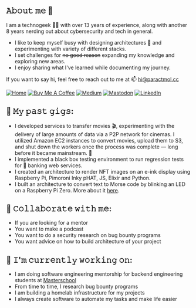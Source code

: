 ## 𝙰𝚋𝚘𝚞𝚝 𝚖𝚎 👋

I am a technogeek 🧑‍💻 with over 13 years of experience, along with another 8 years nerding out about cybersecurity and tech in general.
* I like to keep myself busy with designing architectures 🗼 and experimenting with variety of different stacks. 
* I set challenges for ~~no good reason~~ expanding my knowledge and exploring new areas. 
* I enjoy sharing what I've learned while documenting my journey.

If you want to say hi, feel free to reach out to me at 📫 hi@paractmol.cc

[![Home](https://img.shields.io/badge/Home-006CFF?logo=arc&logoColor=fff)](https://paractmol.cc)
[![Buy Me A Coffee](https://img.shields.io/badge/Buy%20Me%20a%20Coffee-ffdd00?&logo=buy-me-a-coffee&logoColor=black)](https://buymeacoffee.com/paractmol)
[![Medium](https://img.shields.io/badge/Medium-black?logo=medium&logoColor=white)](https://blog.paractmol.cc/)
[![Mastodon](https://img.shields.io/badge/Mastodon-6364FF?logo=mastodon&logoColor=fff)](https://infosec.exchange/@paractmol)
[![LinkedIn](https://img.shields.io/badge/Linkedin-%230077B5.svg?logo=linkedin&logoColor=white)](https://www.linkedin.com/in/rudkovskyi/)

## 🔭 𝙼𝚢 𝚙𝚊𝚜𝚝 𝚐𝚒𝚐𝚜:

* I developed services to transfer movies 🎬, experimenting with the delivery of large amounts of data via a P2P network for cinemas. I utilized Amazon EC2 instances to convert movies, upload them to S3, and shut down the workers once the process was complete — long before it became mainstream. 🐥
* I implemented a black box testing environment to run regression tests for 🏦 banking web services.
* I created an architecture to render NFT images on an e-ink display using Raspberry Pi, Pimoroni Inky pHAT, JS, Elixir and Python.
* I built an architecture to convert text to Morse code by blinking an LED on a Raspberry Pi Zero. More about it [here](https://web.archive.org/web/20230205202806/https://fadein.xyz/posts/2021-04-29-morsecipher-architecture/).

## 👯 𝙲𝚘𝚕𝚕𝚊𝚋𝚘𝚛𝚊𝚝𝚎 𝚠𝚒𝚝𝚑 𝚖𝚎:
* If you are looking for a mentor
* You want to make a podcast
* You want to do a security research on bug bounty programs
* You want advice on how to build architecture of your project

## 🔭 𝙸'𝚖 𝚌𝚞𝚛𝚛𝚎𝚗𝚝𝚕𝚢 𝚠𝚘𝚛𝚔𝚒𝚗𝚐 𝚘𝚗:
* I am doing software engineering mentorship for backend engineering students at [Masterschool](https://github.com/Masterschool-Web)
* From time to time, I research bug bounty programs
* I am building a homelab infrastructure for my projects
* I always create software to automate my tasks and make life easier